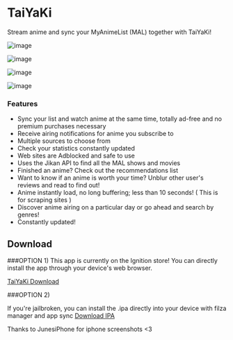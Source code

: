 # TaiYaKi


Stream anime and sync your MyAnimeList (MAL) together with TaiYaKi!


![image](https://github.com/Michael24884/TaiYaKiAnime/blob/master/Reference/15CAFB4E-2CF2-4CF7-885D-F1B415B08F2C.png "Main1")

![image](https://github.com/Michael24884/TaiYaKiAnime/blob/master/Reference/9D441123-B746-42A3-837F-6F638A521ABD.png "Main2")

![image](https://github.com/Michael24884/TaiYaKiAnime/blob/master/Reference/C10F1455-5D07-4CF8-A6F1-979E19EBAAA1.png "Main3")

![image](https://github.com/Michael24884/TaiYaKiAnime/blob/master/Reference/IMG_0077.PNG "Main 4")



  ### Features

  * Sync your list and watch anime at the same time, totally ad-free and no premium purchases necessary
  * Receive airing notifications for anime you subscribe to
  * Multiple sources to choose from
  * Check your statistics constantly updated
  * Web sites are Adblocked and safe to use 
  * Uses the Jikan API to find all the MAL shows and movies 
  * Finished an anime? Check out the recommendations list 
  * Want to know if an anime is worth your time? Unblur other user's reviews and read to find out!
  * Anime instantly load, no long buffering; less than 10 seconds! ( This is for scraping sites )
  * Discover anime airing on a particular day or go ahead and search by genres!
  * Constantly updated!

 ## Download

###OPTION 1)
  This app is currently on the Ignition store! You can directly install the app through your device's web browser.
  
  [TaiYaKi Download](https://app.ignition.fun)
  
###OPTION 2)

  If you're jailbroken, you can install the .ipa directly into your device with filza manager and app sync
  [Download IPA](https://www.dropbox.com/s/a6uoxv4kn0vzp8s/Taiyaki.ipa?dl=0)

Thanks to JunesiPhone for iphone screenshots <3
